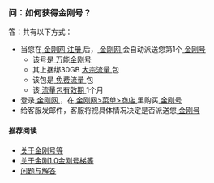 ### 问：如何获得金刚号？

答：共有以下方式：

- 当您在[ 金刚网 ](https://a2zitpro.github.io/web/金刚中文网)[ 注册 ](https://a2zitpro.github.io/web/在金刚网注册)后，[ 金刚网 ](https://a2zitpro.github.io/web/金刚中文网)会自动派送您第1个[ 金刚号 ](https://a2zitpro.github.io/web/金刚号)
  - 该号是[ 万能金刚号 ](https://a2zitpro.github.io/web/万能金刚号)
  - 其上捆绑30GB [ 大宗流量 ](https://a2zitpro.github.io/web/大宗流量)包
  - 该包是[ 免费流量 ](https://a2zitpro.github.io/web/免费流量)包
  - 该[ 流量包有效期 ](https://a2zitpro.github.io/web/流量包有效期)1个月
- 登录[ 金刚网 ](https://a2zitpro.github.io/web/金刚中文网)，在[ 金刚网>菜单>商店 ](https://www.atozitpro.net/zh/shop/)里购买[ 金刚号 ](https://a2zitpro.github.io/web/金刚号)
- 给客服发邮件，客服将视具体情况决定是否派送您[ 金刚号 ](https://a2zitpro.github.io/web/金刚号)

#### 推荐阅读

- [关于金刚号等](https://a2zitpro.github.io/web/列表-金刚号及相关问题)
- [关于金刚1.0金刚号梯等](https://a2zitpro.github.io/web/列表-关于金刚1.0配置金刚号型翻墙梯及相关问题)
- [问题与解答](https://a2zitpro.github.io/web/列表-问题与解答)

